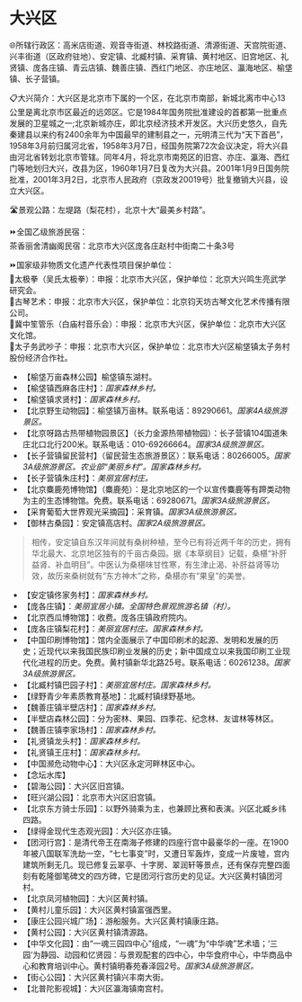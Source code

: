 # 大兴区  
🌐所辖行政区：高米店街道、观音寺街道、林校路街道、清源街道、天宫院街道、兴丰街道（区政府驻地）、安定镇、北臧村镇、采育镇、黄村地区、旧宫地区、礼贤镇、庞各庄镇、青云店镇、魏善庄镇、西红门地区、亦庄地区、瀛海地区、榆垡镇、长子营镇。  

📋大兴简介：大兴区是北京市下属的一个区，在北京市南部，新城北离市中心13公里是离北京市区最近的远郊区。它是1984年国务院批准建设的首都第一批重点发展的卫星城之一;北京新城亦庄，即北京经济技术开发区。大兴历史悠久，自先秦建县以来约有2400余年为中国最早的建制县之一，元明清三代为“天下首邑”，1958年3月前归属河北省，1958年3月7日，经国务院第72次会议决定，将大兴县由河北省转划北京市管辖。同年4月，将北京市南苑区的旧宫、亦庄、瀛海、西红门等地划归大兴，改县为区，1960年1月7日复改为大兴县。2001年1月9日国务院批准，2001年3月2日，北京市人民政府（京政发20019号）批复撤销大兴县，设立大兴区。  
  
🛣️景观公路：左堤路（梨花村），北京十大“最美乡村路”。    
  
⏩全国乙级旅游民宿：  
茶香丽舍清幽阁民宿：北京市大兴区庞各庄赵村中街南二十条3号  
  
⏩国家级非物质文化遗产代表性项目保护单位：  
🔸太极拳（吴氏太极拳）：申报：北京市大兴区，保护单位：北京大兴鸣生亮武学研究会。  
🔸古琴艺术：申报：北京市大兴区，保护单位：北京钧天坊古琴文化艺术传播有限公司。  
🔸冀中笙管乐（白庙村音乐会）：申报：北京市大兴区，保护单位：北京市大兴区文化馆。  
🔸太子务武吵子：申报：北京市大兴区，保护单位：北京市大兴区榆垡镇太子务村股份经济合作社。  

* 【榆垡万亩森林公园】榆垡镇东湖村。  
* 【榆垡镇西麻各庄村】：*国家森林乡村。*  
* 【榆垡镇求贤村】：*国家森林乡村。*  
* 【北京野生动物园】：榆垡镇万亩林。联系电话：89290661。*国家4A级旅游景区。* 
* 【北京呀路古热带植物园景区】（长力金源热带植物园）：长子营镇104国道朱庄北口北行200米。联系电话：010-69266664。*国家3A级旅游景区。*  
* 【长子营镇留民营村】（留民营生态旅游景区）：联系电话：80266005。*国家3A级旅游景区。农业部“美丽乡村”。国家森林乡村。*  
* 【长子营镇朱庄村】：*美丽宜居村庄。*  
* 【北京麋鹿苑博物馆】（麋鹿苑）：是北京地区的一个以宣传麋鹿等有蹄类动物为主的生态博物馆。免费。联系电话：69280671。*国家3A级旅游景区。*  
* 【采育葡萄大世界观光采摘园】：采育镇。*国家3A级旅游景区。*  
* 【御林古桑园】：安定镇高店村。*国家2A级旅游景区。*    
> 相传，安定镇自东汉年间就有桑树种植，至今已有将近两千年的历史，拥有华北最大、北京地区独有的千亩古桑园。据《本草纲目》记载，桑椹“补肝益肾、补血明目”。中医认为桑椹味甘性寒，有生津止渴、补肝益肾等功效，故历来桑树就有“东方神木”之称，桑椹亦有“果皇”的美誉。  
* 【安定镇佟家务村】：*国家森林乡村。*  
* 【庞各庄镇】：*美丽宜居小镇。全国特色景观旅游名镇（村）。*  
* 【北京西瓜博物馆】：收费。庞各庄镇政府院内。  
* 【庞各庄镇梨花村】：*美丽宜居村庄。国家森林乡村。*  
* 【中国印刷博物馆】：馆内全面展示了中国印刷术的起源、发明和发展的历史；近现代以来我国民族印刷业发展的历史；新中国成立以来我国印刷工业现代化进程的历史。免费。黄村镇新华北路25号。联系电话：60261238。*国家3A级旅游景区。*  
* 【北臧村镇巴园子村】：*美丽宜居村庄。国家森林乡村。*  
* 【绿野青少年素质教育基地】：北臧村镇绿野基地。  
* 【魏善庄镇半壁店村】：*国家森林乡村。*  
* 【半壁店森林公园】：分为密林、果园、四季花、纪念林、友谊林等林区。  
* 【魏善庄镇李家场村】：*国家森林乡村。*  
* 【礼贤镇龙头村】：*国家森林乡村。*  
* 【礼贤镇王庄村】：*国家森林乡村。*  
* 【中国濒危动物中心】：大兴区永定河畔林区中心。  
* 【念坛水库】  
* 【碧海公园】：大兴区旧宫镇。  
* 【旺兴湖公园】：北京市大兴区旧宫镇。  
* 【北京东方骑士乐园】：以野外骑乘为主，也兼顾比赛和表演。兴区北臧乡纬四路。  
* 【绿得金现代生态观光园】：大兴区亦庄镇。  
* 【团河行宫】：是清代帝王在南海子修建的四座行宫中最豪华的一座。在1900年被八国联军洗劫一空，“七七事变”时，又遭日军轰炸，变成一片废墟，宫内建筑所剩无几。现已修复云翠亭、十字房、翠润轩等景点，还有保存完整四面刻有乾隆御笔碑文的四方碑，它是团河行宫历史的见证。大兴区黄村镇团河村。  
* 【北京凤河植物园】：大兴区黄村镇。  
* 【黄村儿童乐园】：大兴区黄村镇富强西里。  
* 【康庄公园兴城广场】：游船服务。大兴区黄村镇康庄路。  
* 【黄村公园】：大兴区黄村镇清源路。  
* 【中华文化园】：由“一魂三园四中心”组成，“一魂”为“中华魂”艺术墙；‘三园’为静园、动园和忆贤园：与景观配套的四中心，中华食府中心，中华商品中心和教育培训中心。黄村镇明春苑春泽园2号。*国家3A级旅游景区。*  
* 【街心公园】：大兴区黄村镇兴丰南大街。  
* 【北普陀影视城】：大兴区瀛海镇南宫村。    
